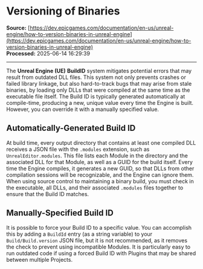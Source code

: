 # Versioning of Binaries

**Source:** [https://dev.epicgames.com/documentation/en-us/unreal-engine/how-to-version-binaries-in-unreal-engine](https://dev.epicgames.com/documentation/en-us/unreal-engine/how-to-version-binaries-in-unreal-engine)  
**Processed:** 2025-06-14 16:29:39

---

The **Unreal Engine (UE)** **BuildID** system mitigates potential errors that may result from outdated DLL files. This system not only prevents crashes or failed library linkage, but also hard-to-track bugs that may arise from stale binaries, by loading only DLLs that were compiled at the same time as the executable file itself. The Build ID is typically generated automatically at compile-time, producing a new, unique value every time the Engine is built. However, you can override it with a manually specified value.

## Automatically-Generated Build ID

At build time, every output directory that contains at least one compiled DLL receives a JSON file with the `.modules` extension, such as `UnrealEditor.modules`. This file lists each Module in the directory and the associated DLL for that Module, as well as a GUID for the build itself. Every time the Engine compiles, it generates a new GUID, so that DLLs from other compilation sessions will be recognizable, and the Engine can ignore them. When using source control to maintaining a binary build, you must check in the executable, all DLLs, and their associated `.modules` files together to ensure that the Build ID matches.

## Manually-Specified Build ID

It is possible to force your Build ID to a specific value. You can accomplish this by adding a `BuildId` entry (as a string variable) to your `Build/Build.version` JSON file, but it is not recommended, as it removes the check to prevent using incompatible Modules. It is particularly easy to run outdated code if using a forced Build ID with Plugins that may be shared between multiple Projects.